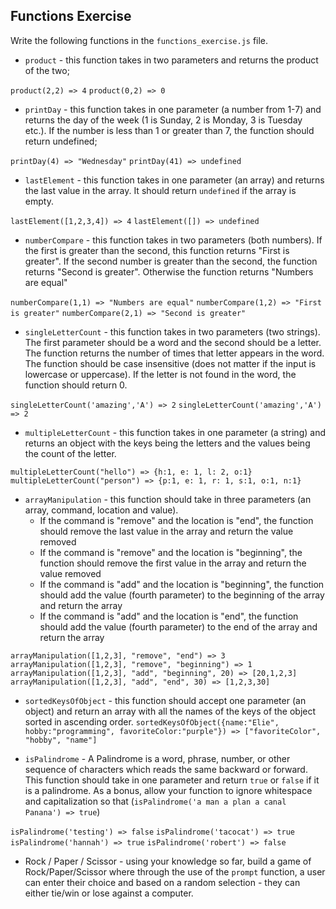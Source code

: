 ## Functions Exercise

Write the following functions in the `functions_exercise.js` file.

- `product` - this function takes in two parameters and returns the product of the two;

`product(2,2) => 4`
`product(0,2) => 0`

- `printDay` - this function takes in one parameter (a number from 1-7) and returns the day of the week (1 is Sunday, 2 is Monday, 3 is Tuesday etc.). If the number is less than 1 or greater than 7, the function should return undefined;

`printDay(4) => "Wednesday"`
`printDay(41) => undefined`

- `lastElement` - this function takes in one parameter (an array) and returns the last value in the array. It should return `undefined` if the array is empty.

`lastElement([1,2,3,4]) => 4`
`lastElement([]) => undefined`

- `numberCompare` - this function takes in two parameters (both numbers). If the first is greater than the second, this function returns "First is greater". If the second number is greater than the second, the function returns "Second is greater". Otherwise the function returns "Numbers are equal"

`numberCompare(1,1) => "Numbers are equal"`
`numberCompare(1,2) => "First is greater"`
`numberCompare(2,1) => "Second is greater"`

- `singleLetterCount` - this function takes in two parameters (two strings). The first parameter should be a word and the second should be a letter. The function returns the number of times that letter appears in the word. The function should be case insensitive (does not matter if the input is lowercase or uppercase). If the letter is not found in the word, the function should return 0.

`singleLetterCount('amazing','A') => 2`
`singleLetterCount('amazing','A') => 2`

- `multipleLetterCount` - this function takes in one parameter (a string) and returns an object with the keys being the letters and the values being the count of the letter.

`multipleLetterCount("hello") => {h:1, e: 1, l: 2, o:1}`
`multipleLetterCount("person") => {p:1, e: 1, r: 1, s:1, o:1, n:1}`

- `arrayManipulation` - this function should take in three parameters (an array, command, location and value). 
    - If the command is "remove" and the location is "end", the function should remove the last value in the array and return the value removed
    - If the command is "remove" and the location is "beginning", the function should remove the first value in the array and return the value removed
    - If the command is "add" and the location is "beginning", the function should add the value (fourth parameter) to the beginning of the array and return the array
    - If the command is "add" and the location is "end", the function should add the value (fourth parameter) to the end of the array and return the array

`arrayManipulation([1,2,3], "remove", "end") => 3`
`arrayManipulation([1,2,3], "remove", "beginning") => 1`
`arrayManipulation([1,2,3], "add", "beginning", 20) => [20,1,2,3]`
`arrayManipulation([1,2,3], "add", "end", 30) => [1,2,3,30]`

- `sortedKeysOfObject` - this function should accept one parameter (an object) and return an array with all the names of the keys of the object sorted in ascending order.
`sortedKeysOfObject({name:"Elie", hobby:"programming", favoriteColor:"purple"}) => ["favoriteColor", "hobby", "name"]`

- `isPalindrome` - A Palindrome is a word, phrase, number, or other sequence of characters which reads the same backward or forward. This function should take in one parameter and return `true` or `false` if it is a palindrome. As a bonus, allow your function to ignore whitespace and capitalization so that (`isPalindrome('a man a plan a canal Panana') => true`)

`isPalindrome('testing') => false`
`isPalindrome('tacocat') => true`
`isPalindrome('hannah') => true`
`isPalindrome('robert') => false`

- Rock / Paper / Scissor - using your knowledge so far, build a game of Rock/Paper/Scissor where through the use of the `prompt` function, a user can enter their choice and based on a random selection - they can either tie/win or lose against a computer.

